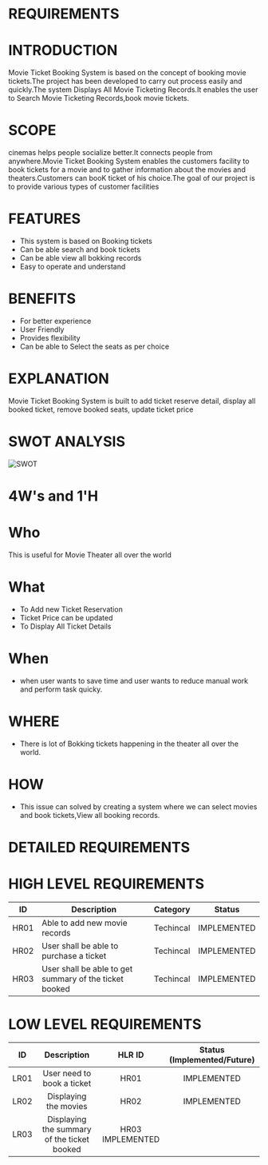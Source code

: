 # REQUIREMENTS
# INTRODUCTION
   Movie Ticket Booking System is based on the concept of booking movie tickets.The project has been developed to
 carry out process easily and quickly.The system Displays All Movie Ticketing Records.It enables the user to Search Movie Ticketing Records,book movie tickets.
# SCOPE
  cinemas helps people socialize better.It connects people from anywhere.Movie Ticket Booking System enables the customers facility to book tickets for a movie and to gather information about the movies and theaters.Customers can booK ticket of his choice.The goal of our project is to provide various types of customer facilities
# FEATURES
* This system is based on Booking tickets
* Can be able search and book tickets
* Can be able view all bokking records
* Easy to operate and understand

# BENEFITS
 * For better experience
 * User Friendly
 * Provides flexibility
 * Can be able to Select the seats as per choice
 # EXPLANATION
   Movie Ticket Booking System is built to add ticket reserve detail, display all booked ticket, remove booked seats, update ticket price
 # SWOT ANALYSIS
 ![SWOT](https://user-images.githubusercontent.com/98837668/153398368-f721088a-44a1-4f69-b9dd-9696831ccc56.png)
 # 4W's and 1'H
# Who
This is useful for Movie Theater all over the world
# What
* To Add new Ticket Reservation
* Ticket Price can be updated
* To Display All Ticket Details
# When
* when user wants to save time and user wants to reduce manual work and perform task quicky.
# WHERE
* There is lot of Bokking tickets happening in the theater all over the world.
# HOW
* This issue can solved by creating a system where we can select movies and book tickets,View all booking records.
# DETAILED REQUIREMENTS
# HIGH LEVEL REQUIREMENTS
| ID   |              Description                               | Category  |	   Status       |
|------|--------------------------------------------------------|-----------|-----------------|
| HR01 |	Able to add new movie records                 | Techincal |  IMPLEMENTED    |
| HR02 |	User shall be able to purchase a ticket                | Techincal |  IMPLEMENTED    | 
| HR03 |	User shall be able to get summary of the ticket booked |	Techincal |  IMPLEMENTED    |
# LOW LEVEL REQUIREMENTS

| ID     |    	Description |	HLR ID	                                                                          | Status (Implemented/Future) | 
| :---:  |          :---:          | :---: | :---: |
| LR01   |	User need to book a ticket                                           |	HR01 |	IMPLEMENTED   |                      
| LR02  | 	Displaying the movies                                                    	   |  HR02 |	IMPLEMENTED   |
| LR03 |	Displaying the summary of the ticket booked|	HR03	IMPLEMENTED|



